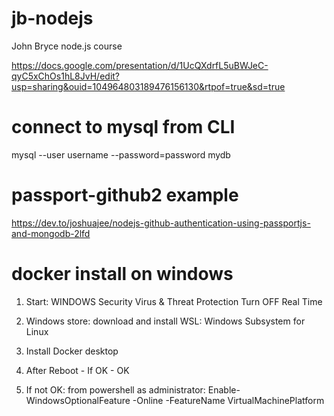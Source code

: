 # jb-nodejs
John Bryce node.js course

https://docs.google.com/presentation/d/1UcQXdrfL5uBWJeC-qyC5xChOs1hL8JvH/edit?usp=sharing&ouid=104964803189476156130&rtpof=true&sd=true



# connect to mysql from CLI

mysql --user username --password=password mydb

# passport-github2 example

https://dev.to/joshuajee/nodejs-github-authentication-using-passportjs-and-mongodb-2lfd

# docker install on windows

1. Start:
WINDOWS Security
Virus & Threat Protection
Turn OFF Real Time

2. Windows store: download and install WSL:  Windows Subsystem for Linux

3. Install Docker desktop

4. After Reboot - If OK - OK

5. If not OK:
from powershell as administrator:
Enable-WindowsOptionalFeature -Online -FeatureName VirtualMachinePlatform